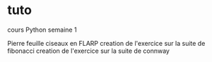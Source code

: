 # tuto
cours Python semaine 1

Pierre feuille ciseaux en FLARP
creation de l'exercice sur la suite de fibonacci
creation de l'exercice sur la suite de connway

